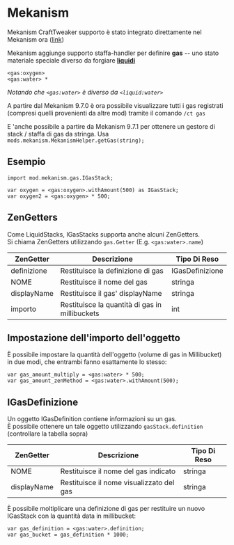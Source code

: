 # Mekanism

Mekanism CraftTweaker supporto è stato integrato direttamente nel Mekanism ora ([link](https://github.com/aidancbrady/Mekanism/tree/master/src/main/java/mekanism/common/integration/crafttweaker))

Mekanism aggiunge supporto staffa-handler per definire **gas** -- uno stato materiale speciale diverso da forgiare [**liquidi**](/Vanilla/Liquids/ILiquidStack/)

```zenscript
<gas:oxygen>
<gas:water> *
```

*Notando che `<gas:water>` è diverso da `<liquid:water>`*

A partire dal Mekanism 9.7.0 è ora possibile visualizzare tutti i gas registrati (compresi quelli provenienti da altre mod) tramite il comando `/ct gas`

E 'anche possibile a partire da Mekanism 9.7.1 per ottenere un gestore di stack / staffa di gas da stringa. Usa `mods.mekanism.MekanismHelper.getGas(string);`

## Esempio

```zenscript
import mod.mekanism.gas.IGasStack;

var oxygen = <gas:oxygen>.withAmount(500) as IGasStack;
var oxygen2 = <gas:oxygen> * 500;
```

## ZenGetters

Come LiquidStacks, IGasStacks supporta anche alcuni ZenGetters.  
Si chiama ZenGetters utilizzando `gas.Getter` (E.g. `<gas:water>.name`)

| ZenGetter   | Descrizione                                    | Tipo Di Reso    |
| ----------- | ---------------------------------------------- | --------------- |
| definizione | Restituisce la definizione di gas              | IGasDefinizione |
| NOME        | Restituisce il nome del gas                    | stringa         |
| displayName | Restituisce il gas' displayName                | stringa         |
| importo     | Restituisce la quantità di gas in millibuckets | int             |

## Impostazione dell'importo dell'oggetto

È possibile impostare la quantità dell'oggetto (volume di gas in Millibucket) in due modi, che entrambi fanno esattamente lo stesso:

```zenscript
var gas_amount_multiply = <gas:water> * 500;
var gas_amount_zenMethod = <gas:water>.withAmount(500);
```

## IGasDefinizione

Un oggetto IGasDefinition contiene informazioni su un gas.  
È possibile ottenere un tale oggetto utilizzando `gasStack.definition` (controllare la tabella sopra)

| ZenGetter   | Descrizione                              | Tipo Di Reso |
| ----------- | ---------------------------------------- | ------------ |
| NOME        | Restituisce il nome del gas indicato     | stringa      |
| displayName | Restituisce il nome visualizzato del gas | stringa      |

È possibile moltiplicare una definizione di gas per restituire un nuovo IGasStack con la quantità data in millibucket:

```zenscript
var gas_definition = <gas:water>.definition;
var gas_bucket = gas_definition * 1000;
```